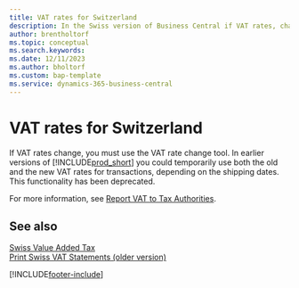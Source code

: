 ```yaml
---
title: VAT rates for Switzerland
description: In the Swiss version of Business Central if VAT rates, change you must use the VAT rate change tool as explained here.
author: brentholtorf
ms.topic: conceptual
ms.search.keywords:
ms.date: 12/11/2023
ms.author: bholtorf
ms.custom: bap-template
ms.service: dynamics-365-business-central
---
```

# VAT rates for Switzerland

If VAT rates change, you must use the VAT rate change tool. In earlier versions of [!INCLUDE[prod_short](../../includes/prod_short.md)] you could temporarily use both the old and the new VAT rates for transactions, depending on the shipping dates. This functionality has been deprecated.  

For more information, see [Report VAT to Tax Authorities](../../finance-how-report-vat.md).  

## See also  

 [Swiss Value Added Tax](swiss-value-added-tax.md)   
 [Print Swiss VAT Statements (older version)](how-to-print-swiss-vat-statements-older-version-.md)


[!INCLUDE[footer-include](../../includes/footer-banner.md)]